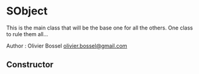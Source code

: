 # SObject

This is the main class that will be the base one for all the others.
One class to rule them all...


Author : Olivier Bossel [olivier.bossel@gmail.com](mailto:olivier.bossel@gmail.com)


## Constructor